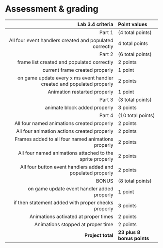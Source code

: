 # Assessment & grading

Lab 3.4 criteria|Point values
-:|:-
Part 1|(4 total points)
All four event handlers created and populated correctly|4 total points
Part 2 |(6 total points)
frame list created and populated correctly|2 points
current frame created properly|1 point
on game update every x ms event handler created and populated properly|2 points
Animation restarted properly|1 point
Part 3|(3 total points)
animate block added properly|3 points
Part 4|(10 total points)
All four named animations created properly|2 points
All four animation actions created properly|2 points
Frames added to all four named animations properly|2 points
All four named animations attached to the sprite properly|2 points
All four button event handlers added and populated properly|2 points
BONUS|(8 total points)
on game update event handler added properly|1 point
if then statement added with proper checks properly|3 points
Animations activated at proper times|2 points
Animations stopped at proper time|2 points
**Project total**|**23 plus 8 bonus points**
